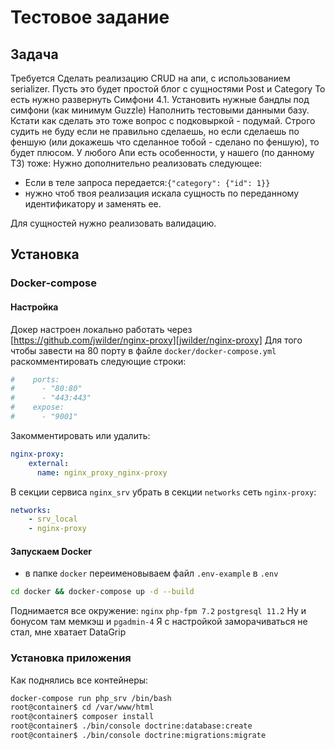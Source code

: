 # Тестовое задание

## Задача
Требуется 
Сделать реализацию CRUD на апи, с использованием serializer.
Пусть это будет простой блог с сущностями Post и Category
То есть нужно развернуть Симфони 4.1. Установить нужные бандлы под симфони (как минимум Guzzle)
Наполнить тестовыми данными базу. Кстати как сделать это тоже вопрос с подковыркой - подумай. Строго судить не буду если не правильно сделаешь, но если сделаешь по феншую (или докажешь что сделанное тобой - сделано по феншую), то будет плюсом.
У любого Апи есть особенности, у нашего (по данному ТЗ) тоже:
Нужно дополнительно реализовать следующее:

- Если в теле запроса передается:`{"category": {"id": 1}}`
- нужно чтоб твоя реализация искала сущность по переданному идентификатору и заменять ее.

Для сущностей нужно реализовать валидацию. 

## Установка

### Docker-compose

#### Настройка
Докер настроен локально работать через [https://github.com/jwilder/nginx-proxy][jwilder/nginx-proxy]
Для того чтобы завести на 80 порту в файле `docker/docker-compose.yml` раскомментировать следующие строки: 

```yml
#    ports:
#      - "80:80"
#      - "443:443"
#    expose:
#      - "9001"

```
Закомментировать или удалить:
```yml
nginx-proxy:
    external:
      name: nginx_proxy_nginx-proxy
```

В секции сервиса `nginx_srv` убрать в секции `networks` сеть `nginx-proxy`:

```yml
networks:
    - srv_local
    - nginx-proxy
```

#### Запускаем Docker
- в папке `docker` переименовываем файл `.env-example` в `.env`
```bash
cd docker && docker-compose up -d --build
```

Поднимается все окружение: `nginx` `php-fpm 7.2` `postgresql 11.2` 
Ну и бонусом там мемкэш и `pgadmin-4` Я с настройкой заморачиваться не стал, мне хватает DataGrip

### Установка приложения

Как поднялись все контейнеры:

```bash
docker-compose run php_srv /bin/bash
root@container$ cd /var/www/html
root@container$ composer install
root@container$ ./bin/console doctrine:database:create
root@container$ ./bin/console doctrine:migrations:migrate
```

[jwilder/nginx-proxy]: https://github.com/jwilder/nginx-proxy